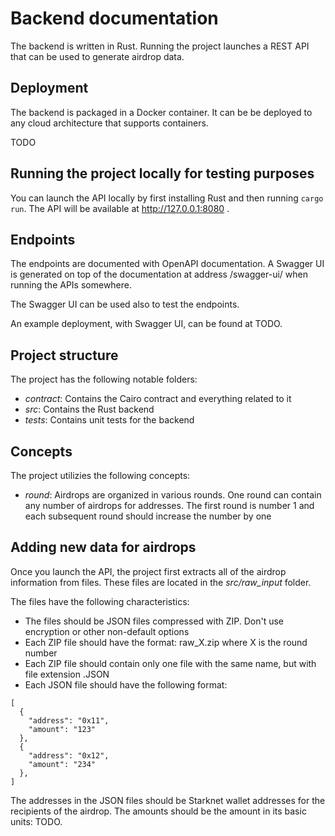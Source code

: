 # Backend documentation

The backend is written in Rust. Running the project launches a REST API that can be used to generate airdrop data.

## Deployment

The backend is packaged in a Docker container. It can be be deployed to any cloud architecture that supports containers.

TODO

## Running the project locally for testing purposes

You can launch the API locally by first installing Rust and then running `cargo run`. The API will be available at http://127.0.0.1:8080 .

## Endpoints

The endpoints are documented with OpenAPI documentation. A Swagger UI is generated on top of the documentation at address /swagger-ui/ when running the APIs somewhere.

The Swagger UI can be used also to test the endpoints.

An example deployment, with Swagger UI, can be found at TODO.

## Project structure

The project has the following notable folders:

- _contract_: Contains the Cairo contract and everything related to it
- _src_: Contains the Rust backend
- _tests_: Contains unit tests for the backend

## Concepts

The project utilizies the following concepts:

- _round_: Airdrops are organized in various rounds. One round can contain any number of airdrops for addresses. The first round is number 1 and each subsequent round should increase the number by one

## Adding new data for airdrops

Once you launch the API, the project first extracts all of the airdrop information from files. These files are located in the _src/raw_input_ folder.

The files have the following characteristics:

- The files should be JSON files compressed with ZIP. Don't use encryption or other non-default options
- Each ZIP file should have the format: raw_X.zip where X is the round number
- Each ZIP file should contain only one file with the same name, but with file extension .JSON
- Each JSON file should have the following format:

```
[
  {
    "address": "0x11",
    "amount": "123"
  },
  {
    "address": "0x12",
    "amount": "234"
  },
]

```

The addresses in the JSON files should be Starknet wallet addresses for the recipients of the airdrop. The amounts should be the amount in its basic units: TODO.
